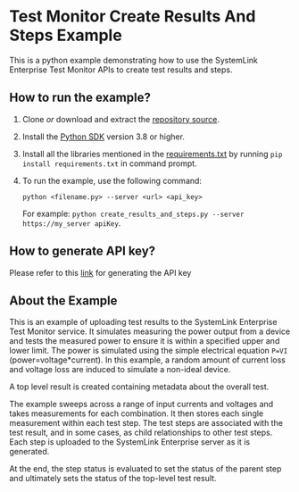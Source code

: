 Test Monitor Create Results And Steps Example
=================

This is a python example demonstrating how to use the
SystemLink Enterprise Test Monitor APIs to create test results and steps.

How to run the example?
-----------------------

1. Clone _or_ download and extract the [repository source](https://github.com/ni/systemlink-enterprise-examples/archive/master.zip).
2. Install the [Python SDK](https://www.python.org/downloads/) version 3.8 or higher.
3. Install all the libraries mentioned in the [requirements.txt](../requirements.txt) by running `pip install requirements.txt` in command prompt.
4. To run the example, use the following command:

    ```
    python <filename.py> --server <url> <api_key>
    ```

    For example: `python create_results_and_steps.py --server https://my_server apiKey`.

How to generate API key?
------------------------
Please refer to this [link](https://www.ni.com/docs/en-US/bundle/systemlink-enterprise/page/creating-an-api-key.html) for generating the API key

About the Example
-----------------

This is an example of uploading test results to the SystemLink Enterprise Test Monitor service.
It simulates measuring the power output from a device and tests the measured power
to ensure it is within a specified upper and lower limit.  The power is simulated using
the simple electrical equation `P=VI` (power=voltage*current).  In this example, a random
amount of current loss and voltage loss are induced to simulate a non-ideal device.

A top level result is created containing metadata about the overall test.

The example sweeps across a range of input currents and voltages and takes measurements
for each combination. It then stores each single measurement within each test step.  The test
steps are associated with the test result, and in some cases, as child relationships
to other test steps.  Each step is uploaded to the SystemLink Enterprise server as it is generated.

At the end, the step status is evaluated to set the status of the parent step and
ultimately sets the status of the top-level test result.